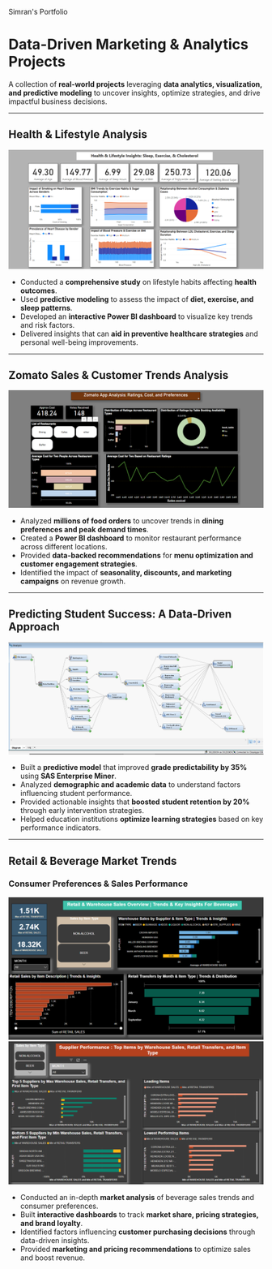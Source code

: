 Simran's Portfolio
# Data-Driven Marketing & Analytics Projects  

A collection of **real-world projects** leveraging **data analytics, visualization, and predictive modeling** to uncover insights, optimize strategies, and drive impactful business decisions.  

---

## Health & Lifestyle Analysis  
![Health & Lifestyle Analysis](portfolio/health_lifestyle_image.png) 

- Conducted a **comprehensive study** on lifestyle habits affecting **health outcomes**.  
- Used **predictive modeling** to assess the impact of **diet, exercise, and sleep patterns**.  
- Developed an **interactive Power BI dashboard** to visualize key trends and risk factors.  
- Delivered insights that can **aid in preventive healthcare strategies** and personal well-being improvements.   

---

## Zomato Sales & Customer Trends Analysis  
![Zomato Sales & Customer Trends](portfolio/zomato_final.png)  

- Analyzed **millions of food orders** to uncover trends in **dining preferences and peak demand times**.  
- Created a **Power BI dashboard** to monitor restaurant performance across different locations.  
- Provided **data-backed recommendations** for **menu optimization and customer engagement strategies**.  
- Identified the impact of **seasonality, discounts, and marketing campaigns** on revenue growth.
  
---

## Predicting Student Success: A Data-Driven Approach  
![Predicting Student Success](portfolio/student_success_image.jpg)  

- Built a **predictive model** that improved **grade predictability by 35%** using **SAS Enterprise Miner**.  
- Analyzed **demographic and academic data** to understand factors influencing student performance.  
- Provided actionable insights that **boosted student retention by 20%** through early intervention strategies.  
- Helped education institutions **optimize learning strategies** based on key performance indicators.  

---

## Retail & Beverage Market Trends  
### **Consumer Preferences & Sales Performance**  
![Retail & Beverage Market - Consumer Trends](portfolio/retail_beverage_1.png)  
![Retail & Beverage Market - Sales Insights](portfolio/retail_beverage_2.png)  

- Conducted an in-depth **market analysis** of beverage sales trends and consumer preferences.  
- Built **interactive dashboards** to track **market share, pricing strategies, and brand loyalty**.  
- Identified factors influencing **customer purchasing decisions** through data-driven insights.  
- Provided **marketing and pricing recommendations** to optimize sales and boost revenue.  

